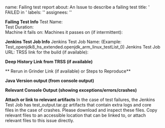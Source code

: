 name: Failing test report
about: An Issue to describe a failing test
title: '<Test Name> FAILED in <Jenkins Test Job Name>'
labels: ''
assignees: ''

**Failing Test Info**
Test Name:  
Test Duration:  
Machine it fails on: 
Machines it passes on (if intermittent):

**Jenkins Test Job Info**
Jenkins Test Job Name: (Example: Test_openjdk8_hs_extended.openjdk_arm_linux_testList_0)
Jenkins Test Job URL: 
TRSS link for the build (if available):

**Deep History Link from TRSS (if available)**

** Rerun in Grinder Link (if available) or Steps to Reproduce**

**Java Version output (from console output)**

**Relevant Console Output (showing exceptions/errors/crashes)**

**Attach or link to relevant artifacts** 
In the case of test failures, the Jenkins Test Job has test_output.tar.gz artifacts that contain extra logs and core files in the case of crashes.  Please download and inspect these files.  Copy relevant files to an accessible location that can be linked to, or attach relevant files to this issue directly.
